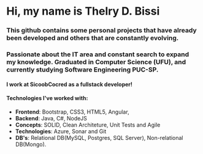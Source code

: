 # Hi, my name is Thelry D. Bissi 

### This github contains some personal projects that have already been developed and others that are constantly evolving.
### Passionate about the IT area and constant search to expand my knowledge. Graduated in Computer Science (UFU), and currently studying Software Engineering PUC-SP.

#### I work at SicoobCocred as a fullstack developer!
#### Technologies I've worked with:  
  * **Frontend**: Bootstrap, CSS3, HTML5, Angular, 
  * **Backend**: Java, C#, NodeJS
  * **Concepts**: SOLID, Clean Architeture, Unit Tests and Agile
  * **Technologies**: Azure, Sonar and Git
  * **DB's**: Relational DB(MySQL, Postgres, SQL Server), Non-relational DB(Mongo).

<!--
**thelrybissi/thelrybissi** is a ✨ _special_ ✨ repository because its `README.md` (this file) appears on your GitHub profile.

Here are some ideas to get you started:

- 🔭 I’m currently working on ...
- 🌱 I’m currently learning ...
- 👯 I’m looking to collaborate on ...
- 🤔 I’m looking for help with ...
- 💬 Ask me about ...
- 📫 How to reach me: ...
- 😄 Pronouns: ...
- ⚡ Fun fact: ...
-->
